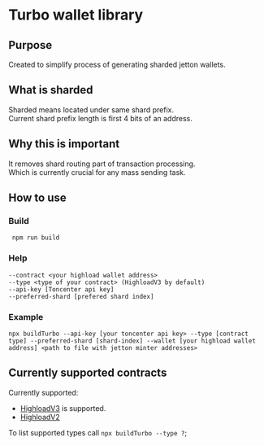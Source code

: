 # Turbo wallet library

## Purpose

Created to simplify process of generating sharded jetton wallets.

## What is sharded

Sharded means located under same shard prefix.  
Current shard prefix length is first 4 bits of an address.

## Why this is important

It removes shard routing part of transaction processing.  
Which is currently crucial for any mass sending task.

## How to use

### Build

``` shell
 npm run build
```

### Help

``` shell
--contract <your highload wallet address>
--type <type of your contract> (HighloadV3 by default)
--api-key [Toncenter api key]
--preferred-shard [prefered shard index]
```

### Example

``` shell
npx buildTurbo --api-key [your toncenter api key> --type [contract type] --preferred-shard [shard-index] --wallet [your highload wallet address] <path to file with jetton minter addresses>
```

## Currently supported contracts

Currently supported:
- [HighloadV3](https://github.com/ton-blockchain/highload-wallet-contract-v3) is supported.  
- [HighloadV2](https://github.com/ton-blockchain/ton/blob/master/crypto/smartcont/highload-wallet-v2-code.fc)

To list supported types call `npx buildTurbo --type ?`;
